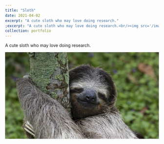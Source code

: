 ```yaml
---
title: "Sloth"
date: 2021-04-02
excerpt: "A cute sloth who may love doing research."
;excerpt: "A cute sloth who may love doing research.<br/><img src='/images/cute.jpg'>"
collection: portfolio
---
```


A cute sloth who may love doing research. 

![A cute sloth](/images/cute.jpg "A cute sloth")   
